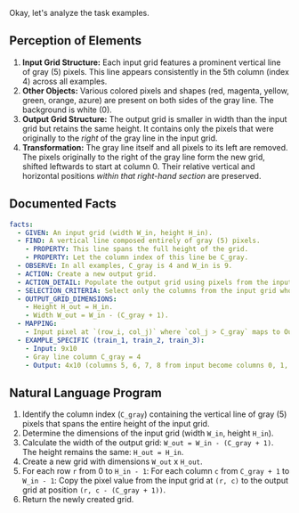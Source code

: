 Okay, let's analyze the task examples.

## Perception of Elements

1.  **Input Grid Structure:** Each input grid features a prominent vertical line of gray (5) pixels. This line appears consistently in the 5th column (index 4) across all examples.
2.  **Other Objects:** Various colored pixels and shapes (red, magenta, yellow, green, orange, azure) are present on both sides of the gray line. The background is white (0).
3.  **Output Grid Structure:** The output grid is smaller in width than the input grid but retains the same height. It contains only the pixels that were originally to the *right* of the gray line in the input grid.
4.  **Transformation:** The gray line itself and all pixels to its left are removed. The pixels originally to the right of the gray line form the new grid, shifted leftwards to start at column 0. Their relative vertical and horizontal positions *within that right-hand section* are preserved.

## Documented Facts


```yaml
facts:
  - GIVEN: An input grid (width W_in, height H_in).
  - FIND: A vertical line composed entirely of gray (5) pixels.
    - PROPERTY: This line spans the full height of the grid.
    - PROPERTY: Let the column index of this line be C_gray.
  - OBSERVE: In all examples, C_gray is 4 and W_in is 9.
  - ACTION: Create a new output grid.
  - ACTION_DETAIL: Populate the output grid using pixels from the input grid.
  - SELECTION_CRITERIA: Select only the columns from the input grid whose index `j` satisfies `j > C_gray`.
  - OUTPUT_GRID_DIMENSIONS:
    - Height H_out = H_in.
    - Width W_out = W_in - (C_gray + 1).
  - MAPPING:
    - Input pixel at `(row_i, col_j)` where `col_j > C_gray` maps to Output pixel at `(row_i, col_j - (C_gray + 1))`.
  - EXAMPLE_SPECIFIC (train_1, train_2, train_3):
    - Input: 9x10
    - Gray line column C_gray = 4
    - Output: 4x10 (columns 5, 6, 7, 8 from input become columns 0, 1, 2, 3 in output)
```


## Natural Language Program

1.  Identify the column index (`C_gray`) containing the vertical line of gray (5) pixels that spans the entire height of the input grid.
2.  Determine the dimensions of the input grid (width `W_in`, height `H_in`).
3.  Calculate the width of the output grid: `W_out = W_in - (C_gray + 1)`. The height remains the same: `H_out = H_in`.
4.  Create a new grid with dimensions `W_out` x `H_out`.
5.  For each row `r` from 0 to `H_in - 1`:
    For each column `c` from `C_gray + 1` to `W_in - 1`:
    Copy the pixel value from the input grid at `(r, c)` to the output grid at position `(r, c - (C_gray + 1))`.
6.  Return the newly created grid.